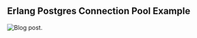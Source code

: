 ## Erlang Postgres Connection Pool Example

![Blog post.](http://blog.erlware.org/2014/05/04/erlang-postgres-connection-pool-with-episcina/)
